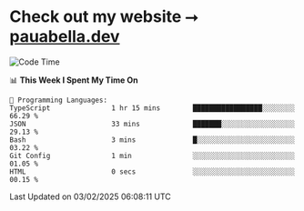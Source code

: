 # Check out my website ⭢ [pauabella.dev](https://pauabella.dev)

<!--START_SECTION:waka-->
![Code Time](http://img.shields.io/badge/Code%20Time-4%2C027%20hrs%2017%20mins-blue)

📊 **This Week I Spent My Time On** 

```text
💬 Programming Languages: 
TypeScript               1 hr 15 mins        █████████████████░░░░░░░░   66.29 % 
JSON                     33 mins             ███████░░░░░░░░░░░░░░░░░░   29.13 % 
Bash                     3 mins              █░░░░░░░░░░░░░░░░░░░░░░░░   03.22 % 
Git Config               1 min               ░░░░░░░░░░░░░░░░░░░░░░░░░   01.05 % 
HTML                     0 secs              ░░░░░░░░░░░░░░░░░░░░░░░░░   00.15 % 
```


 Last Updated on 03/02/2025 06:08:11 UTC
<!--END_SECTION:waka-->
